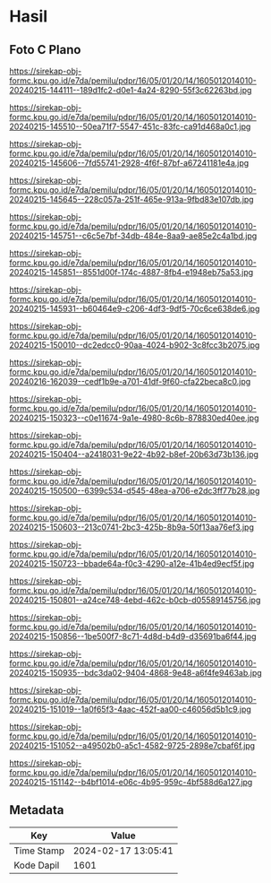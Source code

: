 # Hasil

## Foto C Plano

https://sirekap-obj-formc.kpu.go.id/e7da/pemilu/pdpr/16/05/01/20/14/1605012014010-20240215-144111--189d1fc2-d0e1-4a24-8290-55f3c62263bd.jpg

https://sirekap-obj-formc.kpu.go.id/e7da/pemilu/pdpr/16/05/01/20/14/1605012014010-20240215-145510--50ea71f7-5547-451c-83fc-ca91d468a0c1.jpg

https://sirekap-obj-formc.kpu.go.id/e7da/pemilu/pdpr/16/05/01/20/14/1605012014010-20240215-145606--7fd55741-2928-4f6f-87bf-a67241181e4a.jpg

https://sirekap-obj-formc.kpu.go.id/e7da/pemilu/pdpr/16/05/01/20/14/1605012014010-20240215-145645--228c057a-251f-465e-913a-9fbd83e107db.jpg

https://sirekap-obj-formc.kpu.go.id/e7da/pemilu/pdpr/16/05/01/20/14/1605012014010-20240215-145751--c6c5e7bf-34db-484e-8aa9-ae85e2c4a1bd.jpg

https://sirekap-obj-formc.kpu.go.id/e7da/pemilu/pdpr/16/05/01/20/14/1605012014010-20240215-145851--8551d00f-174c-4887-8fb4-e1948eb75a53.jpg

https://sirekap-obj-formc.kpu.go.id/e7da/pemilu/pdpr/16/05/01/20/14/1605012014010-20240215-145931--b60464e9-c206-4df3-9df5-70c6ce638de6.jpg

https://sirekap-obj-formc.kpu.go.id/e7da/pemilu/pdpr/16/05/01/20/14/1605012014010-20240215-150010--dc2edcc0-90aa-4024-b902-3c8fcc3b2075.jpg

https://sirekap-obj-formc.kpu.go.id/e7da/pemilu/pdpr/16/05/01/20/14/1605012014010-20240216-162039--cedf1b9e-a701-41df-9f60-cfa22beca8c0.jpg

https://sirekap-obj-formc.kpu.go.id/e7da/pemilu/pdpr/16/05/01/20/14/1605012014010-20240215-150323--c0e11674-9a1e-4980-8c6b-878830ed40ee.jpg

https://sirekap-obj-formc.kpu.go.id/e7da/pemilu/pdpr/16/05/01/20/14/1605012014010-20240215-150404--a2418031-9e22-4b92-b8ef-20b63d73b136.jpg

https://sirekap-obj-formc.kpu.go.id/e7da/pemilu/pdpr/16/05/01/20/14/1605012014010-20240215-150500--6399c534-d545-48ea-a706-e2dc3ff77b28.jpg

https://sirekap-obj-formc.kpu.go.id/e7da/pemilu/pdpr/16/05/01/20/14/1605012014010-20240215-150603--213c0741-2bc3-425b-8b9a-50f13aa76ef3.jpg

https://sirekap-obj-formc.kpu.go.id/e7da/pemilu/pdpr/16/05/01/20/14/1605012014010-20240215-150723--bbade64a-f0c3-4290-a12e-41b4ed9ecf5f.jpg

https://sirekap-obj-formc.kpu.go.id/e7da/pemilu/pdpr/16/05/01/20/14/1605012014010-20240215-150801--a24ce748-4ebd-462c-b0cb-d05589145756.jpg

https://sirekap-obj-formc.kpu.go.id/e7da/pemilu/pdpr/16/05/01/20/14/1605012014010-20240215-150856--1be500f7-8c71-4d8d-b4d9-d35691ba6f44.jpg

https://sirekap-obj-formc.kpu.go.id/e7da/pemilu/pdpr/16/05/01/20/14/1605012014010-20240215-150935--bdc3da02-9404-4868-9e48-a6f4fe9463ab.jpg

https://sirekap-obj-formc.kpu.go.id/e7da/pemilu/pdpr/16/05/01/20/14/1605012014010-20240215-151019--1a0f65f3-4aac-452f-aa00-c46056d5b1c9.jpg

https://sirekap-obj-formc.kpu.go.id/e7da/pemilu/pdpr/16/05/01/20/14/1605012014010-20240215-151052--a49502b0-a5c1-4582-9725-2898e7cbaf6f.jpg

https://sirekap-obj-formc.kpu.go.id/e7da/pemilu/pdpr/16/05/01/20/14/1605012014010-20240215-151142--b4bf1014-e06c-4b95-959c-4bf588d6a127.jpg


## Metadata

| Key        | Value               |
| ---------- | ------------------- |
| Time Stamp | 2024-02-17 13:05:41 |
| Kode Dapil | 1601                |



